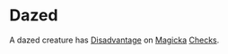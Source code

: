 # Dazed

A dazed creature has [Disadvantage](../Die%20Rolling%20Mechanics/Disadvantage.md) on [Magicka](../../Player%20Characters/Attributes/Magicka.md) [Checks](../Core%20Procedures/Check.md).
